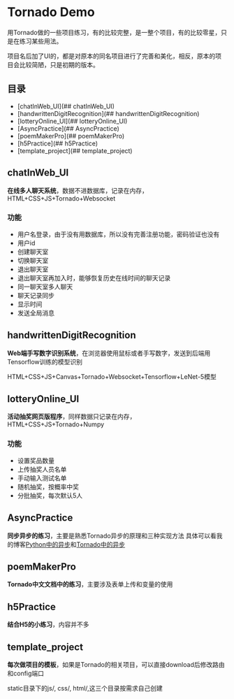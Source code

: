 # Tornado Demo
用Tornado做的一些项目练习，有的比较完整，是一整个项目，有的比较零星，只是在练习某些用法。

项目名后加了UI的，都是对原本的同名项目进行了完善和美化，相反，原本的项目会比较简陋，只是初期的版本。

## 目录
* [chatInWeb_UI](## chatInWeb_UI)
* [handwrittenDigitRecognition](## handwrittenDigitRecognition)
* [lotteryOnline_UI](## lotteryOnline_UI)
* [AsyncPractice](## AsyncPractice)
* [poemMakerPro](## poemMakerPro)
* [h5Practice](## h5Practice)
* [template_project](## template_project)

## chatInWeb_UI
**在线多人聊天系统**，数据不进数据库，记录在内存，HTML+CSS+JS+Tornado+Websocket

### 功能
- 用户名登录，由于没有用数据库，所以没有完善注册功能，密码验证也没有
- 用户id
- 创建聊天室
- 切换聊天室
- 退出聊天室
- 退出聊天室再加入时，能够恢复历史在线时间的聊天记录
- 同一聊天室多人聊天
- 聊天记录同步
- 显示时间
- 发送全局消息

## handwrittenDigitRecognition
**Web端手写数字识别系统**，在浏览器使用鼠标或者手写数字，发送到后端用Tensorflow训练的模型识别

HTML+CSS+JS+Canvas+Tornado+Websocket+Tensorflow+LeNet-5模型

## lotteryOnline_UI
**活动抽奖网页版程序**，同样数据只记录在内存，HTML+CSS+JS+Tornado+Numpy

### 功能
- 设置奖品数量
- 上传抽奖人员名单
- 手动输入测试名单
- 随机抽奖，按概率中奖
- 分批抽奖，每次默认5人

## AsyncPractice
**同步异步的练习**，主要是熟悉Tornado异步的原理和三种实现方法
具体可以看我的博客[Python中的异步](https://catchdream.me/2019/03/17/Python%E4%B8%AD%E7%9A%84%E5%BC%82%E6%AD%A5/)和[Tornado中的异步](https://catchdream.me/2019/03/17/Tornado%E4%B8%AD%E7%9A%84%E5%BC%82%E6%AD%A5/)

## poemMakerPro
**Tornado中文文档中的练习**，主要涉及表单上传和变量的使用

## h5Practice
**结合H5的小练习**，内容并不多

## template_project
**每次做项目的模板**，如果是Tornado的相关项目，可以直接download后修改路由和config端口

static目录下的js/, css/, html/,这三个目录按需求自己创建

